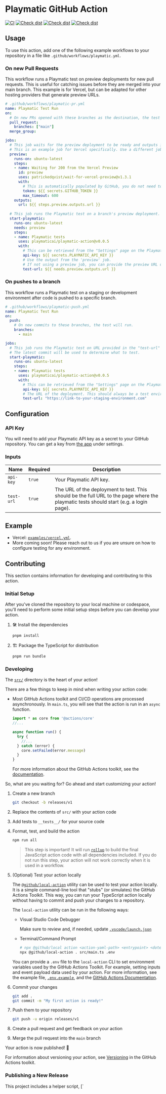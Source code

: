 # Playmatic GitHub Action

[![CI](https://github.com/playmaticai/playmatic-action/actions/workflows/ci.yml/badge.svg)](https://github.com/playmaticai/playmatic-action/actions/workflows/ci.yml)
[![Check dist](https://github.com/playmaticai/playmatic-action/actions/workflows/check-dist.yml/badge.svg)](https://github.com/playmaticai/playmatic-action/actions/workflows/check-dist.yml)
[![Check dist](https://github.com/playmaticai/playmatic-action/actions/workflows/linter.yml/badge.svg)](https://github.com/playmaticai/playmatic-action/actions/workflows/linter.yml)
[![Check dist](https://github.com/playmaticai/playmatic-action/actions/workflows/codeql-analysis.yml/badge.svg)](https://github.com/playmaticai/playmatic-action/actions/workflows/codeql-analysis.yml)

## Usage

To use this action, add one of the following example workflows to your repository in a file like `.github/workflows/playmatic.yml`.

### On new Pull Requests

This workflow runs a Playmatic test on preview deployments for new pull requests. This is useful for catching issues before they are merged into your main branch. This example is for Vercel, but can be adapted for other hosting providers that generate preview URLs.

```yaml
# .github/workflows/playmatic-pr.yml
name: Playmatic Test Run
on:
  # On new PRs opened with these branches as the destination, the test will run.
  pull_request:
    branches: ["main"]
  merge_group:

jobs:
  # This job waits for the preview deployment to be ready and outputs its URL.
  # This is an example job for Vercel specifically. Use a different job if you are not using Vercel.
  preview:
    runs-on: ubuntu-latest
    steps:
    - name: Waiting for 200 from the Vercel Preview
      id: preview
      uses: patrickedqvist/wait-for-vercel-preview@v1.3.1
      with:
        # This is automatically populated by GitHub, you do not need to add this secret
        token: ${{ secrets.GITHUB_TOKEN }}
        max_timeout: 600
    outputs:
      url: ${{ steps.preview.outputs.url }}
    
  # This job runs the Playmatic test on a branch's preview deployment.
  start-playmatic:
    runs-on: ubuntu-latest
    needs: preview
    steps:
    - name: Playmatic tests
      uses: playmaticai/playmatic-action@v0.0.5
      with:
        # This can be retrieved from the "Settings" page on the Playmatic dashboard.
        api-key: ${{ secrets.PLAYMATIC_API_KEY }}
        # Use the output from the 'preview' job.
        # If not using a preview job, you can provide the preview URL directly.
        test-url: ${{ needs.preview.outputs.url }}
```

### On pushes to a branch

This workflow runs a Playmatic test on a staging or development environment after code is pushed to a specific branch.

```yaml
# .github/workflows/playmatic-push.yml
name: Playmatic Test Run
on:
  push:
    # On new commits to these branches, the test will run.
    branches:
      - main

jobs:    
  # This job runs the Playmatic test on URL provided in the "test-url" field.
  # The latest commit will be used to determine what to test.
  start-playmatic:
    runs-on: ubuntu-latest
    steps:
    - name: Playmatic tests
      uses: playmaticai/playmatic-action@v0.0.5
      with:
        # This can be retrieved from the "Settings" page on the Playmatic dashboard.
        api-key: ${{ secrets.PLAYMATIC_API_KEY }}
        # The URL of the deployment. This should always be a test environment (e.g. staging)
        test-url: "https://link-to-your-staging-environment.com"
```

## Configuration

### API Key

You will need to add your Playmatic API key as a secret to your GitHub repository. You can get a key from [the app](https://app.playmatic.ai/) under settings.

### Inputs

| Name       | Required | Description                                                                                                                              |
| ---------- | -------- | ---------------------------------------------------------------------------------------------------------------------------------------- |
| `api-key`  | `true`   | Your Playmatic API key.                                                                                                                  |
| `test-url` | `true`   | The URL of the deployment to test. This should be the full URL to the page where the playmatic tests should start (e.g. a login page).            |

## Example

* Vercel: [`examples/vercel.yml`](./examples/vercel.yml).
* More coming soon! Please reach out to us if you are unsure on how to configure testing for any environment.

## Contributing

This section contains information for developing and contributing to this action.

### Initial Setup

After you've cloned the repository to your local machine or codespace, you'll
need to perform some initial setup steps before you can develop your action.

1. :hammer_and_wrench: Install the dependencies

   ```bash
   pnpm install
   ```

1. :building_construction: Package the TypeScript for distribution

   ```bash
   pnpm run bundle
   ```

### Developing

The [`src/`](./src/) directory is the heart of your action!

There are a few things to keep in mind when writing your action code:

* Most GitHub Actions toolkit and CI/CD operations are processed asynchronously.
  In `main.ts`, you will see that the action is run in an `async` function.

  ```javascript
  import * as core from '@actions/core'
  //...

  async function run() {
    try {
      //...
    } catch (error) {
      core.setFailed(error.message)
    }
  }
  ```

  For more information about the GitHub Actions toolkit, see the
  [documentation](https://github.com/actions/toolkit/blob/master/README.md).

So, what are you waiting for? Go ahead and start customizing your action!

1. Create a new branch

   ```bash
   git checkout -b releases/v1
   ```

1. Replace the contents of `src/` with your action code
1. Add tests to `__tests__/` for your source code
1. Format, test, and build the action

   ```bash
   npm run all
   ```

   > This step is important! It will run [`rollup`](https://rollupjs.org/) to
   > build the final JavaScript action code with all dependencies included. If
   > you do not run this step, your action will not work correctly when it is
   > used in a workflow.

1. (Optional) Test your action locally

   The [`@github/local-action`](https://github.com/github/local-action) utility
   can be used to test your action locally. It is a simple command-line tool
   that "stubs" (or simulates) the GitHub Actions Toolkit. This way, you can run
   your TypeScript action locally without having to commit and push your changes
   to a repository.

   The `local-action` utility can be run in the following ways:

   * Visual Studio Code Debugger

     Make sure to review and, if needed, update
     [`.vscode/launch.json`](./.vscode/launch.json)

   * Terminal/Command Prompt

     ```bash
     # npx @github/local action <action-yaml-path> <entrypoint> <dotenv-file>
     npx @github/local-action . src/main.ts .env
     ```

   You can provide a `.env` file to the `local-action` CLI to set environment
   variables used by the GitHub Actions Toolkit. For example, setting inputs and
   event payload data used by your action. For more information, see the example
   file, [`.env.example`](./.env.example), and the
   [GitHub Actions Documentation](https://docs.github.com/en/actions/learn-github-actions/variables#default-environment-variables).

1. Commit your changes

   ```bash
   git add .
   git commit -m "My first action is ready!"
   ```

1. Push them to your repository

   ```bash
   git push -u origin releases/v1
   ```

1. Create a pull request and get feedback on your action
1. Merge the pull request into the `main` branch

Your action is now published! :rocket:

For information about versioning your action, see
[Versioning](https://github.com/actions/toolkit/blob/master/docs/action-versioning.md)
in the GitHub Actions toolkit.

### Publishing a New Release

This project includes a helper script, [`